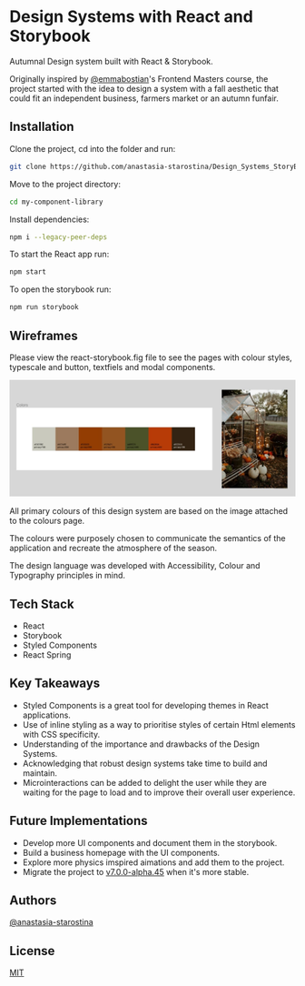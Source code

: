 # Design Systems with React and Storybook

Autumnal Design system built with React & Storybook. 

 Originally inspired by [@emmabostian](https://github.com/emmabostian)'s Frontend Masters course, the project started with the idea to design a system with a fall aesthetic that could fit an independent business, farmers market or an autumn funfair. 

## Installation


Clone the project, cd into the folder and run:

```bash
git clone https://github.com/anastasia-starostina/Design_Systems_StoryBook
``` 

Move to the project directory:

```bash
cd my-component-library
```

Install dependencies: 

```bash
npm i --legacy-peer-deps
```

To start the React app run:

```bash
npm start 
```

To open the storybook run:

```bash
npm run storybook
```

## Wireframes

Please view the react-storybook.fig file to see the pages with colour styles, typescale and button, textfiels and modal components. 

<img src='./my-component-library/src/assets/colours.jpg' width="700px">

All primary colours of this design system are based on the image attached to the colours page. 

The colours were purposely chosen to communicate the semantics of the application and recreate the atmosphere of the season.

The design language was developed with Accessibility, Colour and Typography principles in mind. 

## Tech Stack

- React
- Storybook
- Styled Components
- React Spring

## Key Takeaways 
- Styled Components is a great tool for developing themes in React applications.
- Use of inline styling as a way to prioritise styles of certain Html elements with CSS specificity.
- Understanding of the importance and drawbacks of the Design Systems.
- Acknowledging that robust design systems take time to build and maintain.
- Microinteractions can be added to delight the user while they are waiting for the page to load and to improve their overall user experience.

## Future Implementations

- Develop more UI components and document them in the storybook.
- Build a business homepage with the UI components. 
- Explore more physics imspired aimations and add them to the project.
- Migrate the project to [v7.0.0-alpha.45](https://github.com/storybookjs/storybook/releases) when it's more stable.

## Authors

[@anastasia-starostina](https://github.com/anastasia-starostina)

## License

[MIT](https://choosealicense.com/licenses/mit/)

